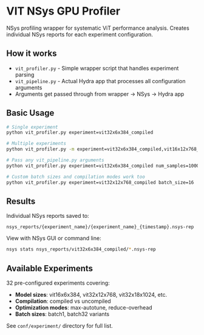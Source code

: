 # VIT NSys GPU Profiler

NSys profiling wrapper for systematic ViT performance analysis. Creates individual NSys reports for each experiment configuration.

## How it works

- `vit_profiler.py` - Simple wrapper script that handles experiment parsing
- `vit_pipeline.py` - Actual Hydra app that processes all configuration arguments  
- Arguments get passed through from wrapper → NSys → Hydra app

## Basic Usage

```bash
# Single experiment
python vit_profiler.py experiment=vit32x6x384_compiled

# Multiple experiments  
python vit_profiler.py -m experiment=vit32x6x384_compiled,vit16x12x768_compiled

# Pass any vit_pipeline.py arguments
python vit_profiler.py experiment=vit32x6x384_compiled num_samples=1000 warmup_samples=100

# Custom batch sizes and compilation modes work too
python vit_profiler.py experiment=vit32x12x768_compiled batch_size=16
```

## Results

Individual NSys reports saved to:
```
nsys_reports/{experiment_name}/{experiment_name}_{timestamp}.nsys-rep
```

View with NSys GUI or command line:
```bash
nsys stats nsys_reports/vit32x6x384_compiled/*.nsys-rep
```

## Available Experiments

32 pre-configured experiments covering:
- **Model sizes**: vit16x6x384, vit32x12x768, vit32x18x1024, etc.
- **Compilation**: compiled vs uncompiled
- **Optimization modes**: max-autotune, reduce-overhead  
- **Batch sizes**: batch1, batch32 variants

See `conf/experiment/` directory for full list.
